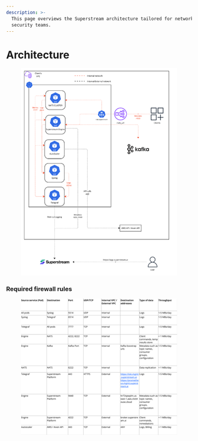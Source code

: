 ```yaml
---
description: >-
  This page overviews the Superstream architecture tailored for network and
  security teams.
---
```


# Architecture

<figure><img src=".gitbook/assets/image (7).png" alt=""><figcaption></figcaption></figure>

### Required firewall rules

<figure><img src=".gitbook/assets/image (8).png" alt=""><figcaption></figcaption></figure>
